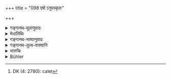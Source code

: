 +++
title = "098 एषो ऽनुपस्कृतः"

+++

<details><summary>गङ्गानथ-मूलानुवादः</summary>

Thus has been declared the blameless eternal law of warriors; the Kṣatriya, striking his enemies in battle, shall not deviate from this law.—(98)
</details>

<details><summary>मेधातिथिः</summary>

उपसंहारो ऽयम् । योधा योद्धारः, तेषां धर्मो **योधधर्मः** । **अनुपस्कृतः** अगर्हितः, अविक्र्तो वा । अत एवाह **सनातनः** । स्वेच्छया प्रवर्तितो विकृतः स्यात् । **न च्यवेत** न चलेत,[^१३५] सर्वदानुतिष्ठेत् । **क्षत्रिय**ग्रहणं मुख्यस् तस्यात्राधिकार इति दर्शयितुम्, न त्व् अन्यस्य तत्स्थानापन्नस्य नायं धर्म इति ॥ ७.९८ ॥


[^१३५]:
     DK (4: 2780): calet
</details>

<details><summary>गङ्गानथ-भाष्यानुवादः</summary>

This sums up the section.

‘*Warriors*’—soldiers; the ‘*law*’ of these men ;—‘*blameless*’—never criticised or altered; hence ‘*eternal*’;—the law made by man would be liable to be altered.

‘*Shall not deviate*’—fall off;—he shall always follow. The ‘*Kṣatriya*’ has been specially mentioned with a view to show that fighting is a duty that devolves primarily upon him; and not to any one who may happen to take his place.—(98)
</details>

<details><summary>गङ्गानथ-तुल्य-वाक्यानि</summary>

**(verses 7.96-98)  
**

See Comparative notes for [Verse
7.96].
</details>

<details><summary>भारुचिः</summary>

अनुपस्कृतः अकृतः स्वभावसिद्धगुण इत्य् अर्थः । विगुणम् उपस्क्रियते गुणाधानार्थम् । उपसंहारार्थश्लोकः ॥ ७.९८ ॥
</details>

<details><summary>Bühler</summary>

098	Thus has been declared the blameless, primeval law for warriors; from this law a Kshatriya must not depart, when he strikes his foes in battle.
</details>
